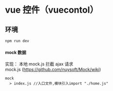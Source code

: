 # vue 控件（vuecontol）

## 环境

```
npm run dev
```

#### mock 数据

实现： 本地 mock.js 拦截 ajax 请求  
mock.js (https://github.com/nuysoft/Mock/wiki)

```
mock
  > index.js //入口文件,模块引入import "./home.js"
```
